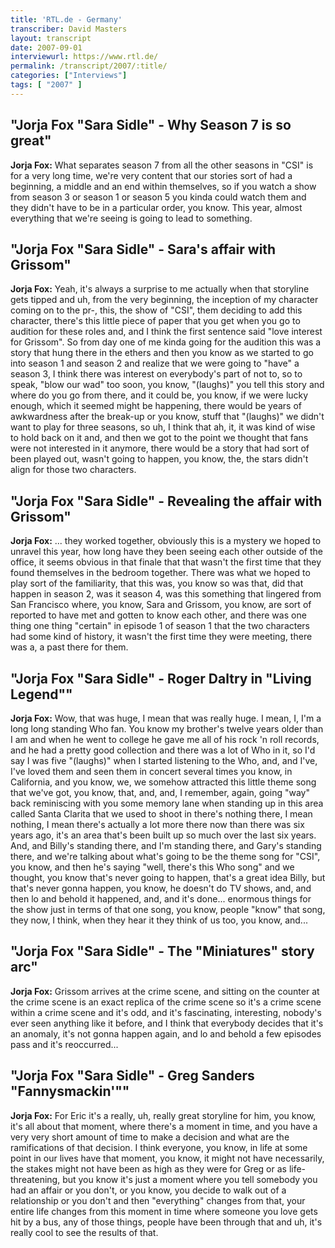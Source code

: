 ```yaml
---
title: 'RTL.de - Germany'
transcriber: David Masters
layout: transcript
date: 2007-09-01
interviewurl: https://www.rtl.de/
permalink: /transcript/2007/:title/
categories: ["Interviews"]
tags: [ "2007" ]
---
```


## "Jorja Fox "Sara Sidle" - Why Season 7 is so great"

**Jorja Fox:** What separates season 7 from all the other seasons in "CSI" is for a very long time, we're very content that our stories sort of had a beginning, a middle and an end within themselves, so if you watch a show from season 3 or season 1 or season 5 you kinda could watch them and they didn't have to be in a particular order, you know. This year, almost everything that we're seeing is going to lead to something.

## "Jorja Fox "Sara Sidle" - Sara's affair with Grissom"

**Jorja Fox:** Yeah, it's always a surprise to me actually when that storyline gets tipped and uh, from the very beginning, the inception of my character coming on to the pr-, this, the show of "CSI", them deciding to add this character, there's this little piece of paper that you get when you go to audition for these roles and, and I think the first sentence said "love interest for Grissom". So from day one of me kinda going for the audition this was a story that hung there in the ethers and then you know as we started to go into season 1 and season 2 and realize that we were going to "have" a season 3, I think there was interest on everybody's part of not to, so to speak, "blow our wad" too soon, you know, "(laughs)" you tell this story and where do you go from there, and it could be, you know, if we were lucky enough, which it seemed might be happening, there would be years of awkwardness after the break-up or you know, stuff that "(laughs)" we didn't want to play for three seasons, so uh, I think that ah, it, it was kind of wise to hold back on it and, and then we got to the point we thought that fans were not interested in it anymore, there would be a story that had sort of been played out, wasn't going to happen, you know, the, the stars didn't align for those two characters.

## "Jorja Fox "Sara Sidle" - Revealing the affair with Grissom"

**Jorja Fox:** ... they worked together, obviously this is a mystery we hoped to unravel this year, how long have they been seeing each other outside of the office, it seems obvious in that finale that that wasn't the first time that they found themselves in the bedroom together. There was what we hoped to play sort of the familiarity, that this was, you know so was that, did that happen in season 2, was it season 4, was this something that lingered from San Francisco where, you know, Sara and Grissom, you know, are sort of reported to have met and gotten to know each other, and there was one thing one thing "certain" in episode 1 of season 1 that the two characters had some kind of history, it wasn't the first time they were meeting, there was a, a past there for them.

## "Jorja Fox "Sara Sidle" - Roger Daltry in "Living Legend""

**Jorja Fox:** Wow, that was huge, I mean that was really huge. I mean, I, I'm a long long standing Who fan. You know my brother's twelve years older than I am and when he went to college he gave me all of his rock 'n roll records, and he had a pretty good collection and there was a lot of Who in it, so I'd say I was five "(laughs)" when I started listening to the Who, and, and I've, I've loved them and seen them in concert several times you know, in California, and you know, we, we somehow attracted this little theme song that we've got, you know, that, and, and, I remember, again, going "way" back reminiscing with you some memory lane when standing up in this area called Santa Clarita that we used to shoot in there's nothing there, I mean nothing, I mean there's actually a lot more there now than there was six years ago, it's an area that's been built up so much over the last six years. And, and Billy's standing there, and I'm standing there, and Gary's standing there, and we're talking about what's going to be the theme song for "CSI", you know, and then he's saying "well, there's this Who song" and we thought, you know that's never going to happen, that's a great idea Billy, but that's never gonna happen, you know, he doesn't do TV shows, and, and then lo and behold it happened, and, and it's done... enormous things for the show just in terms of that one song, you know, people "know" that song, they now, I think, when they hear it they think of us too, you know, and...

## "Jorja Fox "Sara Sidle" - The "Miniatures" story arc"

**Jorja Fox:** Grissom arrives at the crime scene, and sitting on the counter at the crime scene is an exact replica of the crime scene so it's a crime scene within a crime scene and it's odd, and it's fascinating, interesting, nobody's ever seen anything like it before, and I think that everybody decides that it's an anomaly, it's not gonna happen again, and lo and behold a few episodes pass and it's reoccurred...

## "Jorja Fox "Sara Sidle" - Greg Sanders "Fannysmackin'""

**Jorja Fox:** For Eric it's a really, uh, really great storyline for him, you know, it's all about that moment, where there's a moment in time, and you have a very very short amount of time to make a decision and what are the ramifications of that decision. I think everyone, you know, in life at some point in our lives have that moment, you know, it might not have necessarily, the stakes might not have been as high as they were for Greg or as life-threatening, but you know it's just a moment where you tell somebody you had an affair or you don't, or you know, you decide to walk out of a relationship or you don't and then "everything" changes from that, your entire life changes from this moment in time where someone you love gets hit by a bus, any of those things, people have been through that and uh, it's really cool to see the results of that.
